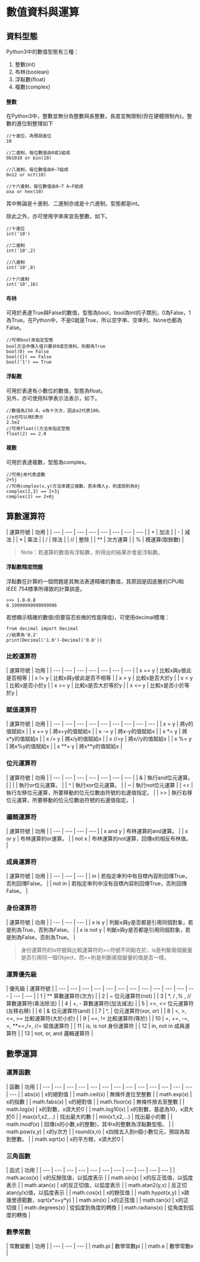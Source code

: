 # 數值資料與運算

## 資料型態

Python3中的數值型態有三種：  
1. 整數\(int\)  
2. 布林\(boolean\)  
2. 浮點數\(float\)  
3. 複數\(complex\)

#### 整數

在Python3中，整數並無分為整數與長整數，長度並無限制\(但在硬體限制內\)。整數的進位制整理如下

```
//十進位，為預設進位
10

//二進制，每位數值由0或1組成
0b1010 or bin(10)

//八進制，每位數值由0~7組成
0o12 or oct(10)

//十六進制，每位數值由0~7 A~F組成
oxa or hex(10)
```

其中無論是十進制、二進制亦或是十六進制，型態都是int。  
  
除此之外，亦可使用字串來宣告整數，如下。

```text
//十進位
int('10')

//二進制
int('10',2)

//八進制
int('10',8)

//十六進制
int('10',16)
```

#### 布林

可用於表達True與False的數值，型態為bool，bool為int的子類別，0為False，1為True。在Python中，不是0就是True，所以空字串、空串列、None也都為False。

```text
//可用bool來指定型態
bool方法中傳入值只要非0或空資料，則都為True
bool(0) == False
bool({}) == False
bool('1') == True
```

#### 浮點數

可用於表達有小數位的數值，型態為float。  
另外，亦可使用科學表示法表示，如下。

```text
//數值為250.0，e為十次方，因此e2代表100。
//e也可以用E表示
2.5e2
//可用float()方法來指定型態
float(2) == 2.0
```

#### 複數

可用於表達複數，型態為complex。

```text
//可用j來代表虛數
2+5j
//可用complex(x,y)方法來建立複數，若未傳入y，則虛部則為0j
complex(2,3) == 2+3j
complex(2) == 2+0j
```

## 算數運算符

| 運算符號 | 功用 |
| --- | --- | --- | --- | --- | --- | --- | --- |
| + | 加法 |
| - | 減法 |
| \* | 乘法 |
| / | 除法 |
| // | 整除 |
| \*\* | 次方運算 |
| % | 模運算\(取餘數\) |

> Note：若運算的數值有浮點數，則得出的結果亦會是浮點數。

#### 浮點數精度問題

浮點數在計算的一個問題是其無法表達精確的數值，其原因是因底層的CPU和IEEE 754標準所導致的計算誤差。

```text
>>> 1.0-0.8
0.19999999999999996
```

若想顯示精確的數值\(但要容忍些微的性能降低\)，可使用decimal模塊：

```text
from decimal import Decimal
//結果為'0.2'
print(Decimal('1.0')-Decimal('0.8'))
```

### 比較運算符

| 運算符號 | 功用 |
| --- | --- | --- | --- | --- | --- | --- |
| x == y | 比較x與y彼此是否相等 |
| x != y | 比較x與y彼此是否不相等 |
| x &gt; y | 比較x是否大於y |
| x &lt; y | 比較x是否小於y |
| x &gt;= y | 比較x是否大於等於y |
| x &lt;= y | 比較x是否小於等於y |

### 賦值運算符

| 運算符號 | 功用 |
| --- | --- | --- | --- | --- | --- | --- | --- | --- |
| x = y | 將y的值賦給x |
| x += y | 將x+y的值賦給x |
| x -= y | 將x-y的值賦給x |
| x \*= y | 將x\*y的值賦給x |
| x /= y | 將x/y的值賦給x |
| x //=y | 將x//y的值賦給x |
| x %= y | 將x%y的值賦給x |
| x \*\*= y | 將x\*\*y的值賦給x |

### 位元運算符

| 運算符號 | 功用 |
| --- | --- | --- | --- | --- | --- | --- |
| &  | 執行and位元運算。 |
| \| | 執行or位元運算。 |
| ^ | 執行xor位元運算。 |
| ~ | 執行not位元運算 |
| &lt;&lt; | 執行左移位元運算，所要移動的位元位數由符號的右邊值指定。 |
| &gt;&gt; | 執行右移位元運算，所要移動的位元位數由符號的右邊值指定。 |

### 邏輯運算符

| 運算符號 | 功用 |
| --- | --- | --- | --- |
| x and y | 布林運算的and運算。 |
| x or y | 布林運算的or運算。 |
| not x | 布林運算的not運算，回傳x的相反布林值。 |

### 成員運算符

| 運算符號 | 功用 |
| --- | --- | --- |
| in | 若指定串列中有目標內容則回傳True，否則回傳False。 |
| not in  | 若指定串列中沒有目標內容則回傳True，否則回傳False。 |

### 身份運算符

| 運算符號 | 功用 |
| --- | --- | --- |
| x is y | 判斷x與y是否都是引用同個對象，若是則為True，否則為False。 |
| x is not y | 判斷x與y是否都是引用同個對象，若是則為False，否則為True。 |

> 身份運算符的is符號與比較運算符的==符號不同點在於，is是判斷兩個變量是否引用同一個Object，而==則是判斷兩個變量的值是否一樣。

### 運算優先級

| 優先級 | 運算符號 |
| --- | --- | --- | --- | --- | --- | --- | --- | --- | --- | --- | --- | --- | --- |
| 1 | \*\* 算數運算符\(次方\) |
| 2 | ~ 位元運算符\(not\) |
| 3 | \*, / ,% , // 算數運算符\(乘法除法\) |
| 4 | +, - 算數運算符\(加法減法\) |
| 5 | &gt;&gt;, &lt;&lt; 位元運算符\(左移右移\) |
| 6 | & 位元運算符\(and\) |
| 7 | ^, \| 位元運算符\(xor, or\) |
| 8 | &lt;, &gt;, &lt;=, &gt;= 比較運算符\(大於小於\) |
| 9 | ==, != 比較運算符\(等於\) |
| 10 | =, +=, -=, =, \*\*==,/=, //= 賦值運算符 |
| 11 | is, is not 身份運算符 |
| 12 | in, not in 成員運算符 |
| 13 | not, or, and 邏輯運算符 |

## 數學運算

### 運算函數

| 函數 | 功用 |
| --- | --- | --- | --- | --- | --- | --- | --- | --- | --- | --- | --- | --- | --- |
| abs\(x\) | x的絕對值 |
| math.ceil\(x\) | 無條件進位至整數 |
| math.exp\(x\) | x的指數 |
| math.fabs\(x\) | x的絕對值 |
| math.floor\(x\) | 無條件捨去至整數 |
| math.log\(x\) | x的對數，x須大於0 |
| math.log10\(x\) | x的對數，基底為10，x須大於0 |
| max\(x1,x2,...\) | 找出最大的數 |
| min\(x1,x2,...\) | 找出最小的數 |
| math.modf\(x\) | 回傳\(x的小數,x的整數\)，其中x的整數為浮點數型態。 |
| math.pow\(x,y\) | x的y次方 |
| round\(x,n\) | x四捨五入到n個小數位元，預設為取到整數。 |
| math.sqrt\(x\) | x的平方根，x須大於0 |

### 三角函數

| 函式 | 功用 |
| --- | --- | --- | --- | --- | --- | --- | --- | --- | --- | --- |
| math.acos\(x\) | x的反餘弦值，以弧度表示 |
| math.sin\(x\) | x的反正弦值，以弧度表示 |
| math.atan\(x\) | x的反正切值，以弧度表示 |
| math.atan2\(y,x\) | 反正切atan\(y/x\)值，以弧度表示 |
| math.cos\(x\) | x的餘弦值 |
| math.hypot\(x,y\) | x歐幾里德範數，sqrt\(x\*x+y\*y\) |
| math.sin\(x\) | x的正弦值 |
| math.tan\(x\) | x的正切值 |
| math.degrees\(x\) | 從弧度到角度的轉換 |
| math.radians\(x\) | 從角度到弧度的轉換 |

### 數學常數

| 常數變數 | 功用 |
| --- | --- | --- |
| math.pi | 數學常數pi |
| math.e | 數學常數e |

